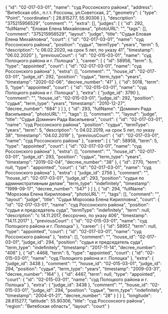 {
    "id": "02-017-03-01",
    "name": "суд Россонского района",
    "address": "Витебская обл., п.г.т. Россоны, ул.Советская, 2",
    "geometry": {
        "type": "Point",
        "coordinates": [
            28.815277,
            55.90306
        ]
    },
    "description": "375215956529",
    "comment": "",
    "extra": [],
    "judges": [
        {
            "id": 292,
            "fullName": "Еловая Елена Михайловна",
            "photoURL": "",
            "tags": [],
            "comment": "375215956529",
            "layout": "judge",
            "title": "Судья Еловая Елена Михайловна",
            "court": {
                "id": "02-017-03-01",
                "name": "суд Россонского района",
                "position": "судья",
                "termType": "years",
                "term": 5,
                "description": "c 06.02.2020, на срок 5 лет, по указу 41",
                "timestamp": "06.02.2020"
            },
            "previousCourt": {
                "id": "02-015-03-01",
                "name": "суд Полоцкого района и г. Полоцка"
            },
            "career": [
                {
                    "id": 58956,
                    "term": 5,
                    "type": "appointed",
                    "court": {
                        "id": "02-017-03-01",
                        "name": "суд Россонского района"
                    },
                    "extra": [],
                    "comment": "",
                    "house_id": "02-017-03-01",
                    "judge_id": 292,
                    "position": "судья",
                    "term_type": "years",
                    "timestamp": "2020-02-06",
                    "decree_number": "41"
                },
                {
                    "id": 5018,
                    "term": 5,
                    "type": "appointed",
                    "court": {
                        "id": "02-015-03-01",
                        "name": "суд Полоцкого района и г. Полоцка"
                    },
                    "extra": {
                        "judge_id": 3790
                    },
                    "comment": "",
                    "house_id": "02-015-03-01",
                    "judge_id": 292,
                    "position": "судья",
                    "term_type": "years",
                    "timestamp": "2010-12-27",
                    "decree_number": "684"
                }
            ]
        },
        {
            "id": 293,
            "fullName": "Доминич Рада Васильевна",
            "photoURL": "",
            "tags": [],
            "comment": "",
            "layout": "judge",
            "title": "Судья Доминич Рада Васильевна",
            "court": {
                "id": "02-017-03-01",
                "name": "суд Россонского района",
                "position": "судья",
                "termType": "years",
                "term": 5,
                "description": "c 04.02.2019, на срок 5 лет, по указу 38",
                "timestamp": "04.02.2019"
            },
            "previousCourt": {
                "id": "02-017-03-01",
                "name": "суд Россонского района"
            },
            "career": [
                {
                    "id": 58958,
                    "term": 5,
                    "type": "appointed",
                    "court": {
                        "id": "02-017-03-01",
                        "name": "суд Россонского района"
                    },
                    "extra": [],
                    "comment": "",
                    "house_id": "02-017-03-01",
                    "judge_id": 293,
                    "position": "судья",
                    "term_type": "years",
                    "timestamp": "2019-02-04",
                    "decree_number": "38"
                },
                {
                    "id": 2770,
                    "term": null,
                    "type": "appointed",
                    "court": {
                        "id": "02-017-03-01",
                        "name": "суд Россонского района"
                    },
                    "extra": {
                        "judge_id": 2756
                    },
                    "comment": "",
                    "house_id": "02-017-03-01",
                    "judge_id": 293,
                    "position": "судья по административным делам",
                    "term_type": "indefinitely",
                    "timestamp": "1999-09-17",
                    "decree_number": "547"
                }
            ]
        },
        {
            "id": 294,
            "fullName": "Морозова Елена Кирилловна",
            "photoURL": "",
            "tags": [],
            "comment": "",
            "layout": "judge",
            "title": "Судья Морозова Елена Кирилловна",
            "court": {
                "id": "02-017-03-01",
                "name": "суд Россонского района",
                "position": "судья и председатель суда",
                "termType": "indefinitely",
                "term": null,
                "description": "c 14.11.2017, бессрочно, по указу 406",
                "timestamp": "14.11.2017"
            },
            "previousCourt": {
                "id": "02-015-03-01",
                "name": "суд Полоцкого района и г. Полоцка"
            },
            "career": [
                {
                    "id": 58957,
                    "term": null,
                    "type": "appointed",
                    "court": {
                        "id": "02-017-03-01",
                        "name": "суд Россонского района"
                    },
                    "extra": [],
                    "comment": "",
                    "house_id": "02-017-03-01",
                    "judge_id": 294,
                    "position": "судья и председатель суда",
                    "term_type": "indefinitely",
                    "timestamp": "2017-11-14",
                    "decree_number": "406"
                },
                {
                    "id": 4468,
                    "term": 5,
                    "type": "appointed",
                    "court": {
                        "id": "02-015-03-01",
                        "name": "суд Полоцкого района и г. Полоцка"
                    },
                    "extra": {
                        "judge_id": 3438
                    },
                    "comment": "",
                    "house_id": "02-015-03-01",
                    "judge_id": 294,
                    "position": "судья",
                    "term_type": "years",
                    "timestamp": "2009-03-31",
                    "decree_number": "164"
                },
                {
                    "id": 4467,
                    "term": null,
                    "type": "appointed",
                    "court": {
                        "id": "02-015-03-01",
                        "name": "суд Полоцкого района и г. Полоцка"
                    },
                    "extra": {
                        "judge_id": 3438
                    },
                    "comment": "",
                    "house_id": "02-015-03-01",
                    "judge_id": 294,
                    "position": "судья",
                    "term_type": "indefinitely",
                    "timestamp": "2004-01-21",
                    "decree_number": "28"
                }
            ]
        }
    ],
    "longitude": 28.815277,
    "latitude": 55.90306,
    "title": "суд Россонского района",
    "region": "Витебская область",
    "layout": "court"
}